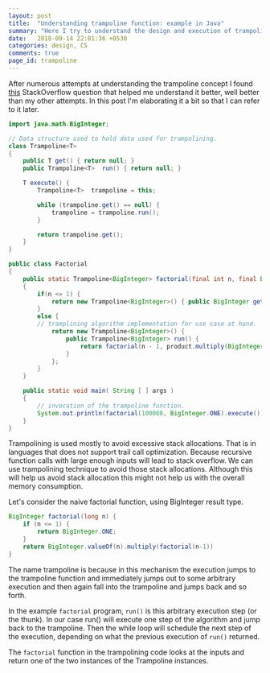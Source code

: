 ```yaml
---
layout: post
title:  "Understanding trampoline function: example in Java"
summary: "Here I try to understand the design and execution of trampoline concept using Java as example language."
date:   2018-09-14 22:01:36 +0530
categories: design, CS
comments: true
page_id: trampoline
---
```


After numerous attempts at understanding the trampoline concept
I found [this](https://stackoverflow.com/questions/189725/what-is-a-trampoline-function) StackOverflow question that helped me understand it better, well better than my other attempts. In this post I'm elaborating it a bit so that I can refer to it later.

```java
import java.math.BigInteger;

// Data structure used to hold data used for trampolining.
class Trampoline<T>
{
    public T get() { return null; }
    public Trampoline<T>  run() { return null; }

    T execute() {
        Trampoline<T>  trampoline = this;

        while (trampoline.get() == null) {
            trampoline = trampoline.run();
        }

        return trampoline.get();
    }
}

public class Factorial
{
    public static Trampoline<BigInteger> factorial(final int n, final BigInteger product)
    {
        if(n <= 1) {
            return new Trampoline<BigInteger>() { public BigInteger get() { return product; } };
        }
        else {
        // tramplining algorithm implementation for use case at hand.
            return new Trampoline<BigInteger>() {
                public Trampoline<BigInteger> run() {
                    return factorial(n - 1, product.multiply(BigInteger.valueOf(n)));
                }
            };
        }
    }

    public static void main( String [ ] args )
    {
        // invocation of the trampoline function.
        System.out.println(factorial(100000, BigInteger.ONE).execute());
    }
}
```

Trampolining is used mostly to avoid excessive stack allocations. That is in languages that does not support trail call optimization. Because recursive function calls with large enough inputs will lead to stack overflow.
We can use trampolining technique to avoid those stack allocations. Although this will help us avoid stack allocation this might not help us with the overall memory consumption.

Let's consider the naive factorial function, using BigInteger result type.

```java
BigInteger factorial(long n) {
    if (n <= 1) {
        return BigInteger.ONE;
    }
    return BigInteger.valueOf(n).multiply(factorial(n-1))
}
```


The name trampoline is because in this mechanism the execution jumps to the trampoline function and immediately jumps out to some arbitrary execution and then again fall into the trampoline and jumps back and so forth.

In the example `factorial` program, `run()` is this arbitrary execution step (or the thunk). In our case run() will execute one step of the algorithm and jump back to the trampoline. Then the while loop will schedule the next step of the execution, depending on what the previous execution of `run()` returned.

The `factorial` function in the trampolining code looks at the inputs and return one of the two instances of the Trampoline instances.


